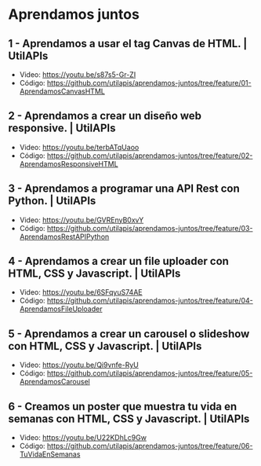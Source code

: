 # Aprendamos juntos

## 1 - Aprendamos a usar el tag Canvas de HTML. | UtilAPIs
- Video: https://youtu.be/s87s5-Gr-ZI
- Código: https://github.com/utilapis/aprendamos-juntos/tree/feature/01-AprendamosCanvasHTML

## 2 - Aprendamos a crear un diseño web responsive. | UtilAPIs
- Video: https://youtu.be/terbATqUaoo
- Código: https://github.com/utilapis/aprendamos-juntos/tree/feature/02-AprendamosResponsiveHTML

## 3 - Aprendamos a programar una API Rest con Python. | UtilAPIs
- Video: https://youtu.be/GVREnyB0xvY
- Código: https://github.com/utilapis/aprendamos-juntos/tree/feature/03-AprendamosRestAPIPython

## 4 - Aprendamos a crear un file uploader con HTML, CSS y Javascript. | UtilAPIs
- Video: https://youtu.be/6SFqyuS74AE
- Código: https://github.com/utilapis/aprendamos-juntos/tree/feature/04-AprendamosFileUploader

## 5 - Aprendamos a crear un carousel o slideshow con HTML, CSS y Javascript. | UtilAPIs
- Video: https://youtu.be/Qi9vnfe-RyU
- Código: https://github.com/utilapis/aprendamos-juntos/tree/feature/05-AprendamosCarousel

## 6 - Creamos un poster que muestra tu vida en semanas con HTML, CSS y Javascript. | UtilAPIs
- Video: https://youtu.be/U22KDhLc9Gw
- Código: https://github.com/utilapis/aprendamos-juntos/tree/feature/06-TuVidaEnSemanas
